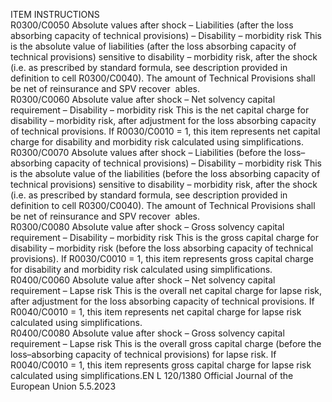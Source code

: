  
ITEM  INSTRUCTIONS  
R0300/C0050  Absolute values after 
shock – Liabilities (after 
the loss absorbing 
capacity of technical 
provisions) – Disability – 
morbidity risk  This is the absolute value of liabilities (after the loss absorbing capacity of 
technical provisions) sensitive to disability – morbidity risk, after the shock 
(i.e. as prescribed by standard formula, see description provided in definition to 
cell R0300/C0040). 
The amount of Technical Provisions shall be net of reinsurance and SPV recover ­
ables.  
R0300/C0060  Absolute value after 
shock – Net solvency 
capital requirement – 
Disability – morbidity 
risk  This is the net capital charge for disability – morbidity risk, after adjustment for 
the loss absorbing capacity of technical provisions. 
If R0030/C0010 = 1, this item represents net capital charge for disability and 
morbidity risk calculated using simplifications.  
R0300/C0070  Absolute values after 
shock – Liabilities (before 
the loss–absorbing 
capacity of technical 
provisions) – Disability – 
morbidity risk  This is the absolute value of the liabilities (before the loss absorbing capacity of 
technical provisions) sensitive to disability – morbidity risk, after the shock (i.e. as 
prescribed by standard formula, see description provided in definition to cell 
R0300/C0040). 
The amount of Technical Provisions shall be net of reinsurance and SPV recover ­
ables.  
R0300/C0080  Absolute value after 
shock – Gross solvency 
capital requirement – 
Disability – morbidity 
risk  This is the gross capital charge for disability – morbidity risk (before the loss 
absorbing capacity of technical provisions). 
If R0030/C0010 = 1, this item represents gross capital charge for disability and 
morbidity risk calculated using simplifications.  
R0400/C0060  Absolute value after 
shock – Net solvency 
capital requirement – 
Lapse risk  This is the overall net capital charge for lapse risk, after adjustment for the loss 
absorbing capacity of technical provisions. 
If R0040/C0010 = 1, this item represents net capital charge for lapse risk 
calculated using simplifications.  
R0400/C0080  Absolute value after 
shock – Gross solvency 
capital requirement – 
Lapse risk  This is the overall gross capital charge (before the loss–absorbing capacity of 
technical provisions) for lapse risk. 
If R0040/C0010 = 1, this item represents gross capital charge for lapse risk 
calculated using simplifications.EN  L 120/1380 Official Journal of the European Union 5.5.2023